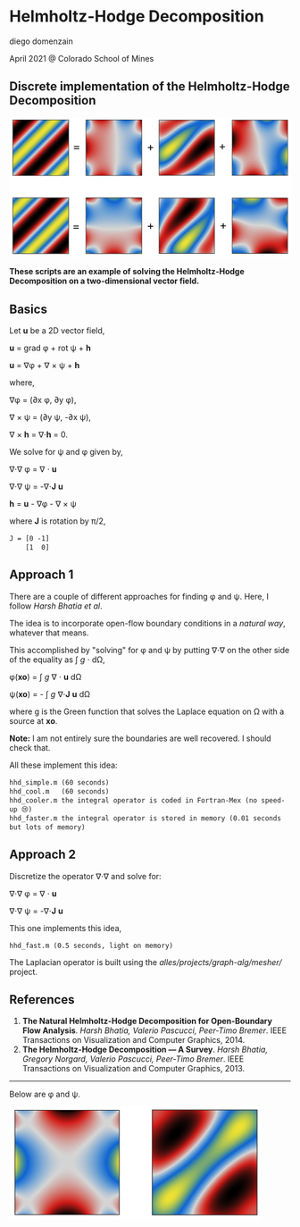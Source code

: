 # Helmholtz-Hodge Decomposition
diego domenzain

April 2021 @ Colorado School of Mines

## Discrete implementation of the Helmholtz-Hodge Decomposition

[![](../pics/hhd.png)](./)

__These scripts are an example of solving the Helmholtz-Hodge Decomposition on a two-dimensional vector field.__

## Basics

Let **u** be a 2D vector field,

**u** = grad φ + rot ψ + **h**

**u** = ∇φ + ∇ × ψ + **h**

where,

∇φ = (∂x φ, ∂y φ),

∇ × ψ = (∂y ψ, -∂x ψ),

∇ × **h** = ∇⋅**h** = 0.

We solve for ψ and φ given by,

∇⋅∇ φ = ∇ ⋅ **u**

∇⋅∇ ψ = -∇⋅**J** **u**

**h** = **u** - ∇φ - ∇ × ψ

where **J** is rotation by π/2,

```
J = [0 -1]
    [1  0]
```

## Approach 1

There are a couple of different approaches for finding φ and ψ. Here, I follow *Harsh Bhatia et al*.

The idea is to incorporate open-flow boundary conditions in a *natural way*, whatever that means.

This accomplished by "solving" for φ and ψ by putting ∇⋅∇ on the other side of the equality as ∫ _g_ ⋅ dΩ,

φ(**xo**) = ∫ _g_ ∇ ⋅ **u** dΩ

ψ(**xo**) = - ∫ _g_ ∇⋅**J** **u** dΩ

where g is the Green function that solves the Laplace equation on Ω with a source at **xo**.

**Note:** I am not entirely sure the boundaries are well recovered. I should check that.

All these implement this idea:
```
hhd_simple.m (60 seconds)
hhd_cool.m   (60 seconds)
hhd_cooler.m the integral operator is coded in Fortran-Mex (no speed-up 😢)
hhd_faster.m the integral operator is stored in memory (0.01 seconds but lots of memory)
``` 

## Approach 2

Discretize the operator ∇⋅∇ and solve for:

∇⋅∇ φ = ∇ ⋅ **u**

∇⋅∇ ψ = -∇⋅**J** **u**

This one implements this idea,
```
hhd_fast.m (0.5 seconds, light on memory)
```
The Laplacian operator is built using the *alles/projects/graph-alg/mesher/* project.

## References
1. **The Natural Helmholtz-Hodge Decomposition for Open-Boundary Flow Analysis**. *Harsh Bhatia, Valerio Pascucci, Peer-Timo Bremer*. IEEE Transactions on Visualization and Computer Graphics, 2014.
1. **The Helmholtz-Hodge Decomposition — A Survey**. *Harsh Bhatia, Gregory Norgard, Valerio Pascucci, Peer-Timo Bremer*. IEEE Transactions on Visualization and Computer Graphics, 2013.

---

Below are φ and ψ.

[![](../pics/hhd-.png)](./)